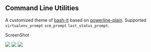 ## Command Line Utilities

A customized theme of [bash-it][2] based on [powerline-plain][1].
Supported `virtualenv_prompt` `scm_prompt` `last_status_prompt`. 

ScreenShot

![][3]
![][4]
![][5]


[1]: https://github.com/Bash-it/bash-it/wiki/Themes#powerline-plain
[2]: https://github.com/Bash-it/bash-it
[3]: arkii_theme.png
[4]: arkii_theme_scm.png
[5]: arkii_theme_last_status.png

